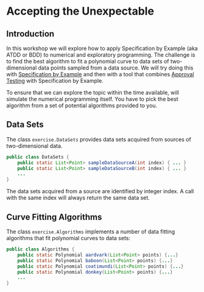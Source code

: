Accepting the Unexpectable
==========================

Introduction
------------

In this workshop we will explore how to apply Specification by Example (aka ATDD or BDD) to numerical and exploratory programming. The challenge is to find the best algorithm to fit a polynomial curve to data sets of two-dimensional data points sampled from a data source. We will try doing this with [Specification by Example] and then with a tool that combines [Approval Testing] with Specification by Example.

To ensure that we can explore the topic within the time available, will simulate the numerical programming itself.  You have to pick the best algorithm from a set of potential algorithms provided to you.


Data Sets
---------

The class `exercise.DataSets` provides data sets acquired from sources of two-dimensional data.

~~~~~~~~~~~~~~~~~~~~~~~~~~~~~~~~~~~~~~~~~~~~~~~~~~~~~~~~~~~~~~~~~~~~java
public class DataSets {
    public static List<Point> sampleDataSourceA(int index) { ... }
    public static List<Point> sampleDataSourceB(int index) { ... }
    ...
}
~~~~~~~~~~~~~~~~~~~~~~~~~~~~~~~~~~~~~~~~~~~~~~~~~~~~~~~~~~~~~~~~~~~~

The data sets acquired from a source are identified by integer index.  A call with the same index will always return the same data set.

Curve Fitting Algorithms
------------------------

The class `exercise.Algorithms` implements a number of data fitting algorithms that fit polynomial curves to data sets:

~~~~~~~~~~~~~~~~~~~~~~~~~~~~~~~~~~~~~~~~~~~~~~~~~~~~~~~~~~~~~~~~~~~~java
public class Algorithms {
    public static Polynomial aardvark(List<Point> points) {...}
    public static Polynomial baboon(List<Point> points) {...}
    public static Polynomial coatimundi(List<Point> points) {...}
    public static Polynomial donkey(List<Point> points) {...}
    ...
}
~~~~~~~~~~~~~~~~~~~~~~~~~~~~~~~~~~~~~~~~~~~~~~~~~~~~~~~~~~~~~~~~~~~~


[Specification by Example]: http://en.wikipedia.org/wiki/Specification_by_example
[Approval Testing]: http://approvaltests.com
